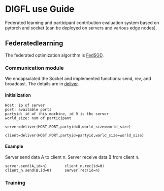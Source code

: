 #                     **DIGFL use Guide**
Federated learning and participant contribution evaluation system based on pytorch and socket (can be deployed on servers and various edge nodes).
 
 ## Federatedlearning
 
The federated optimization algorithm is [FedSGD](https://arxiv.org/pdf/1602.05629.pdf).
 
 
### Communication module
We encapsulated the Socket and implemented functions: send, rev, and broadcast. The details are in [deliver](https://github.com/qmkakaxi/DIG_FL/blob/master/clusterBeta/models/deliver.py).

#### initialization
  ```
  Host: ip of server
  port: available ports
  partyid: id of this machine, id 0 is the server
  world_size: num of participant
  ```
  ```
 server=deliver(HOST,PORT,partyid=0,world_size=world_size)
  ```
  ```
 client=deliver(HOST,PORT,partyid=partyid,world_size=world_size)
  ```
#### Example
Server send data A to client n. Server receive data B from client n.
  ```
server.send(A,id=n)        client_n.rec(id=0)
client_n.send(B,id=0)      server.rec(id=n)
  ```
### Training
